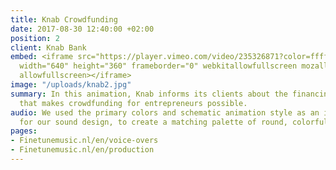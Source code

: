 ```yaml
---
title: Knab Crowdfunding
date: 2017-08-30 12:40:00 +02:00
position: 2
client: Knab Bank
embed: <iframe src="https://player.vimeo.com/video/235326871?color=ffffff&title=0&byline=0&portrait=0"
  width="640" height="360" frameborder="0" webkitallowfullscreen mozallowfullscreen
  allowfullscreen></iframe>
image: "/uploads/knab2.jpg"
summary: In this animation, Knab informs its clients about the financing platform,
  that makes crowdfunding for entrepreneurs possible.
audio: We used the primary colors and schematic animation style as an inspiration
  for our sound design, to create a matching palette of round, colorful sounds.
pages:
- Finetunemusic.nl/en/voice-overs
- Finetunemusic.nl/en/production
---
```


